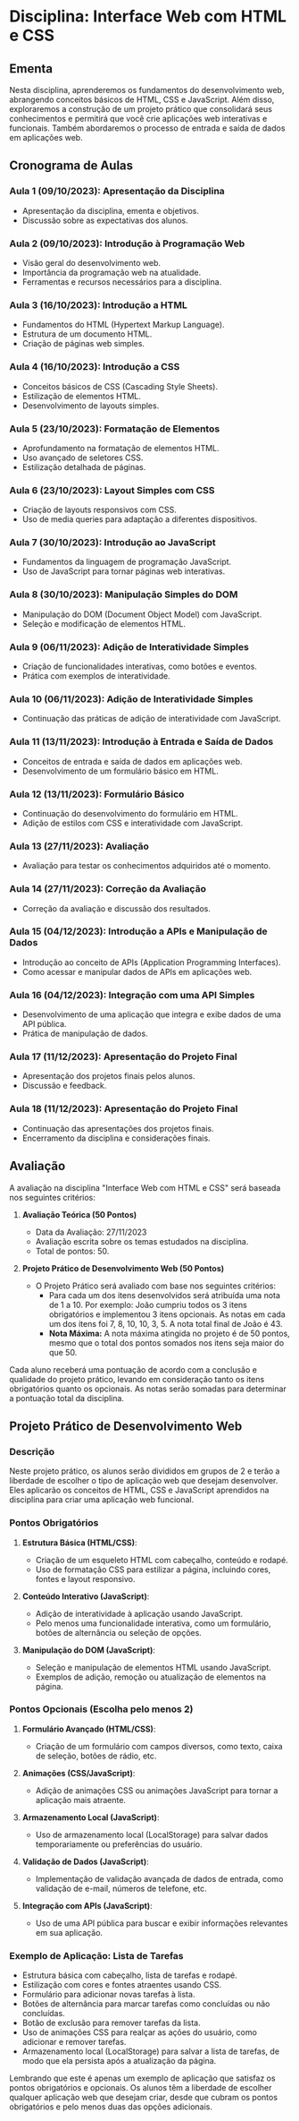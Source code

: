# Disciplina: Interface Web com HTML e CSS

## Ementa
Nesta disciplina, aprenderemos os fundamentos do desenvolvimento web, abrangendo conceitos básicos de HTML, CSS e JavaScript. Além disso, exploraremos a construção de um projeto prático que consolidará seus conhecimentos e permitirá que você crie aplicações web interativas e funcionais. Também abordaremos o processo de entrada e saída de dados em aplicações web.

## Cronograma de Aulas

### Aula 1 (09/10/2023): Apresentação da Disciplina
- Apresentação da disciplina, ementa e objetivos.
- Discussão sobre as expectativas dos alunos.

### Aula 2 (09/10/2023): Introdução à Programação Web
- Visão geral do desenvolvimento web.
- Importância da programação web na atualidade.
- Ferramentas e recursos necessários para a disciplina.

### Aula 3 (16/10/2023): Introdução a HTML
- Fundamentos do HTML (Hypertext Markup Language).
- Estrutura de um documento HTML.
- Criação de páginas web simples.

### Aula 4 (16/10/2023): Introdução a CSS
- Conceitos básicos de CSS (Cascading Style Sheets).
- Estilização de elementos HTML.
- Desenvolvimento de layouts simples.

### Aula 5 (23/10/2023): Formatação de Elementos
- Aprofundamento na formatação de elementos HTML.
- Uso avançado de seletores CSS.
- Estilização detalhada de páginas.

### Aula 6 (23/10/2023): Layout Simples com CSS
- Criação de layouts responsivos com CSS.
- Uso de media queries para adaptação a diferentes dispositivos.

### Aula 7 (30/10/2023): Introdução ao JavaScript
- Fundamentos da linguagem de programação JavaScript.
- Uso de JavaScript para tornar páginas web interativas.

### Aula 8 (30/10/2023): Manipulação Simples do DOM
- Manipulação do DOM (Document Object Model) com JavaScript.
- Seleção e modificação de elementos HTML.

### Aula 9 (06/11/2023): Adição de Interatividade Simples
- Criação de funcionalidades interativas, como botões e eventos.
- Prática com exemplos de interatividade.

### Aula 10 (06/11/2023): Adição de Interatividade Simples
- Continuação das práticas de adição de interatividade com JavaScript.

### Aula 11 (13/11/2023): Introdução à Entrada e Saída de Dados
- Conceitos de entrada e saída de dados em aplicações web.
- Desenvolvimento de um formulário básico em HTML.

### Aula 12 (13/11/2023): Formulário Básico
- Continuação do desenvolvimento do formulário em HTML.
- Adição de estilos com CSS e interatividade com JavaScript.

### Aula 13 (27/11/2023): Avaliação
- Avaliação para testar os conhecimentos adquiridos até o momento.

### Aula 14 (27/11/2023): Correção da Avaliação
- Correção da avaliação e discussão dos resultados.

### Aula 15 (04/12/2023): Introdução a APIs e Manipulação de Dados
- Introdução ao conceito de APIs (Application Programming Interfaces).
- Como acessar e manipular dados de APIs em aplicações web.

### Aula 16 (04/12/2023): Integração com uma API Simples
- Desenvolvimento de uma aplicação que integra e exibe dados de uma API pública.
- Prática de manipulação de dados.

### Aula 17 (11/12/2023): Apresentação do Projeto Final
- Apresentação dos projetos finais pelos alunos.
- Discussão e feedback.

### Aula 18 (11/12/2023): Apresentação do Projeto Final
- Continuação das apresentações dos projetos finais.
- Encerramento da disciplina e considerações finais.

## Avaliação

A avaliação na disciplina "Interface Web com HTML e CSS" será baseada nos seguintes critérios:

1. **Avaliação Teórica (50 Pontos)**
   - Data da Avaliação: 27/11/2023
   - Avaliação escrita sobre os temas estudados na disciplina.
   - Total de pontos: 50.

2. **Projeto Prático de Desenvolvimento Web (50 Pontos)**
   - O Projeto Prático será avaliado com base nos seguintes critérios:
     - Para cada um dos itens desenvolvidos será atribuída uma nota de 1 a 10. Por exemplo: João cumpriu todos os 3 itens obrigatórios e implementou 3 itens opcionais. As notas em cada um dos itens foi 7, 8, 10, 10, 3, 5. A nota total final de João é 43.
     - **Nota Máxima:** A nota máxima atingida no projeto é de 50 pontos, mesmo que o total dos pontos somados nos itens seja maior do que 50.

Cada aluno receberá uma pontuação de acordo com a conclusão e qualidade do projeto prático, levando em consideração tanto os itens obrigatórios quanto os opcionais. As notas serão somadas para determinar a pontuação total da disciplina.

## Projeto Prático de Desenvolvimento Web

### Descrição
Neste projeto prático, os alunos serão divididos em grupos de 2 e terão a liberdade de escolher o tipo de aplicação web que desejam desenvolver. Eles aplicarão os conceitos de HTML, CSS e JavaScript aprendidos na disciplina para criar uma aplicação web funcional.

### Pontos Obrigatórios

1. **Estrutura Básica (HTML/CSS)**:
   - Criação de um esqueleto HTML com cabeçalho, conteúdo e rodapé.
   - Uso de formatação CSS para estilizar a página, incluindo cores, fontes e layout responsivo.

2. **Conteúdo Interativo (JavaScript)**:
   - Adição de interatividade à aplicação usando JavaScript.
   - Pelo menos uma funcionalidade interativa, como um formulário, botões de alternância ou seleção de opções.

3. **Manipulação do DOM (JavaScript)**:
   - Seleção e manipulação de elementos HTML usando JavaScript.
   - Exemplos de adição, remoção ou atualização de elementos na página.

### Pontos Opcionais (Escolha pelo menos 2)

1. **Formulário Avançado (HTML/CSS)**:
   - Criação de um formulário com campos diversos, como texto, caixa de seleção, botões de rádio, etc.

2. **Animações (CSS/JavaScript)**:
   - Adição de animações CSS ou animações JavaScript para tornar a aplicação mais atraente.

3. **Armazenamento Local (JavaScript)**:
   - Uso de armazenamento local (LocalStorage) para salvar dados temporariamente ou preferências do usuário.

4. **Validação de Dados (JavaScript)**:
   - Implementação de validação avançada de dados de entrada, como validação de e-mail, números de telefone, etc.

5. **Integração com APIs (JavaScript)**:
   - Uso de uma API pública para buscar e exibir informações relevantes em sua aplicação.

### Exemplo de Aplicação: Lista de Tarefas

- Estrutura básica com cabeçalho, lista de tarefas e rodapé.
- Estilização com cores e fontes atraentes usando CSS.
- Formulário para adicionar novas tarefas à lista.
- Botões de alternância para marcar tarefas como concluídas ou não concluídas.
- Botão de exclusão para remover tarefas da lista.
- Uso de animações CSS para realçar as ações do usuário, como adicionar e remover tarefas.
- Armazenamento local (LocalStorage) para salvar a lista de tarefas, de modo que ela persista após a atualização da página.

Lembrando que este é apenas um exemplo de aplicação que satisfaz os pontos obrigatórios e opcionais. Os alunos têm a liberdade de escolher qualquer aplicação web que desejam criar, desde que cubram os pontos obrigatórios e pelo menos duas das opções adicionais.
